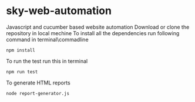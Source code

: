 # sky-web-automation
Javascript and cucumber based website automation
Download or clone the repository in local mechine 
To install all the dependencies run following command in terminal\commadline
```
npm install
```
To run the test run this in terminal 
```
npm run test
```
To generate HTML reports
```
node report-generator.js
```
